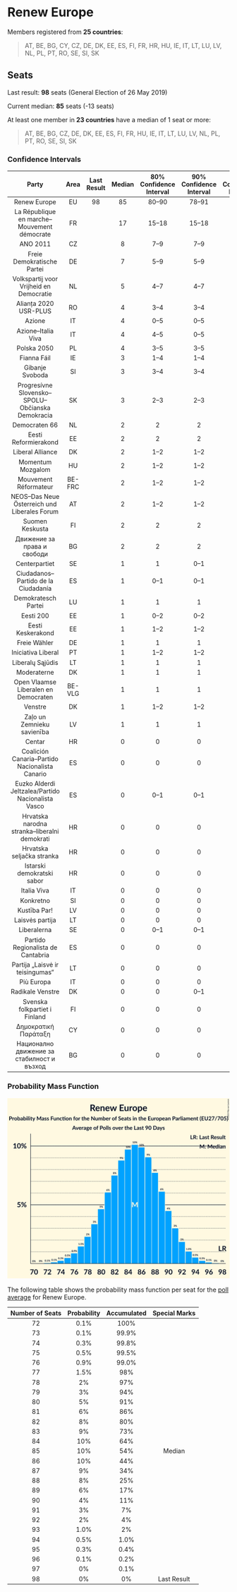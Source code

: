 # Renew Europe

Members registered from **25 countries**:

> AT, BE, BG, CY, CZ, DE, DK, EE, ES, FI, FR, HR, HU, IE, IT, LT, LU, LV, NL, PL, PT, RO, SE, SI, SK

## Seats

Last result: **98** seats (General Election of 26 May 2019)

Current median: **85** seats (-13 seats)

At least one member in **23 countries** have a median of 1 seat or more:

> AT, BE, BG, CZ, DE, DK, EE, ES, FI, FR, HU, IE, IT, LT, LU, LV, NL, PL, PT, RO, SE, SI, SK

### Confidence Intervals

| Party | Area | Last Result | Median | 80% Confidence Interval | 90% Confidence Interval | 95% Confidence Interval | 99% Confidence Interval |
|:-----:|:----:|:-----------:|:------:|:-----------------------:|:-----------------------:|:-----------------------:|:-----------------------:|
| Renew Europe | EU | 98 | 85 | 80–90 | 78–91 | 77–92 | 75–94 |
| La République en marche–Mouvement démocrate | FR | | 17 | 15–18 | 15–18 | 15–19 | 14–19 |
| ANO 2011 | CZ | | 8 | 7–9 | 7–9 | 7–9 | 6–10 |
| Freie Demokratische Partei | DE | | 7 | 5–9 | 5–9 | 4–9 | 4–10 |
| Volkspartij voor Vrijheid en Democratie | NL | | 5 | 4–7 | 4–7 | 4–8 | 4–8 |
| Alianța 2020 USR-PLUS | RO | | 4 | 3–4 | 3–4 | 2–4 | 2–5 |
| Azione | IT | | 4 | 0–5 | 0–5 | 0–5 | 0–6 |
| Azione–Italia Viva | IT | | 4 | 4–5 | 0–5 | 0–6 | 0–6 |
| Polska 2050 | PL | | 4 | 3–5 | 3–5 | 3–6 | 0–6 |
| Fianna Fáil | IE | | 3 | 1–4 | 1–4 | 1–4 | 1–4 |
| Gibanje Svoboda | SI | | 3 | 3–4 | 3–4 | 3–4 | 3–4 |
| Progresívne Slovensko–SPOLU–Občianska Demokracia | SK | | 3 | 2–3 | 2–3 | 2–4 | 2–4 |
| Democraten 66 | NL | | 2 | 2 | 2 | 1–2 | 1–2 |
| Eesti Reformierakond | EE | | 2 | 2 | 2 | 2–3 | 2–3 |
| Liberal Alliance | DK | | 2 | 1–2 | 1–2 | 1–2 | 1–2 |
| Momentum Mozgalom | HU | | 2 | 1–2 | 1–2 | 1–2 | 1–2 |
| Mouvement Réformateur | BE-FRC | | 2 | 1–2 | 1–2 | 1–2 | 1–2 |
| NEOS–Das Neue Österreich und Liberales Forum | AT | | 2 | 1–2 | 1–2 | 1–2 | 1–2 |
| Suomen Keskusta | FI | | 2 | 2 | 2 | 2 | 2 |
| Движение за права и свободи | BG | | 2 | 2 | 2 | 2 | 2 |
| Centerpartiet | SE | | 1 | 1 | 0–1 | 0–1 | 0–1 |
| Ciudadanos–Partido de la Ciudadanía | ES | | 1 | 0–1 | 0–1 | 0–1 | 0–2 |
| Demokratesch Partei | LU | | 1 | 1 | 1 | 1 | 1–2 |
| Eesti 200 | EE | | 1 | 0–2 | 0–2 | 0–2 | 0–2 |
| Eesti Keskerakond | EE | | 1 | 1–2 | 1–2 | 1–2 | 1–2 |
| Freie Wähler | DE | | 1 | 1 | 1 | 0–2 | 0–2 |
| Iniciativa Liberal | PT | | 1 | 1–2 | 1–2 | 1–2 | 1–3 |
| Liberalų Sąjūdis | LT | | 1 | 1 | 1 | 1–2 | 1–2 |
| Moderaterne | DK | | 1 | 1 | 1 | 1 | 1 |
| Open Vlaamse Liberalen en Democraten | BE-VLG | | 1 | 1 | 1 | 1 | 1 |
| Venstre | DK | | 1 | 1–2 | 1–2 | 1–2 | 1–2 |
| Zaļo un Zemnieku savienība | LV | | 1 | 1 | 1 | 1 | 1 |
| Centar | HR | | 0 | 0 | 0 | 0 | 0 |
| Coalición Canaria–Partido Nacionalista Canario | ES | | 0 | 0 | 0 | 0 | 0 |
| Euzko Alderdi Jeltzalea/Partido Nacionalista Vasco | ES | | 0 | 0–1 | 0–1 | 0–1 | 0–1 |
| Hrvatska narodna stranka–liberalni demokrati | HR | | 0 | 0 | 0 | 0 | 0 |
| Hrvatska seljačka stranka | HR | | 0 | 0 | 0 | 0 | 0 |
| Istarski demokratski sabor | HR | | 0 | 0 | 0 | 0 | 0 |
| Italia Viva | IT | | 0 | 0 | 0 | 0–4 | 0–4 |
| Konkretno | SI | | 0 | 0 | 0 | 0 | 0 |
| Kustība Par! | LV | | 0 | 0 | 0 | 0 | 0 |
| Laisvės partija | LT | | 0 | 0 | 0 | 0–1 | 0–1 |
| Liberalerna | SE | | 0 | 0–1 | 0–1 | 0–1 | 0–1 |
| Partido Regionalista de Cantabria | ES | | 0 | 0 | 0 | 0 | 0 |
| Partija „Laisvė ir teisingumas“ | LT | | 0 | 0 | 0 | 0 | 0–1 |
| Più Europa | IT | | 0 | 0 | 0 | 0 | 0–3 |
| Radikale Venstre | DK | | 0 | 0 | 0–1 | 0–1 | 0–1 |
| Svenska folkpartiet i Finland | FI | | 0 | 0 | 0 | 0 | 0 |
| Δημοκρατική Παράταξη | CY | | 0 | 0 | 0 | 0 | 0 |
| Национално движение за стабилност и възход | BG | | 0 | 0 | 0 | 0 | 0 |

### Probability Mass Function

![Graph with seats probability mass function not yet produced](average-2023-05-31-seats-pmf-reneweurope.png "Seats Probability Mass Function")

The following table shows the probability mass function per seat for the [poll average](average-2023-05-31.html) for Renew Europe.

| Number of Seats | Probability | Accumulated | Special Marks |
|:---------------:|:-----------:|:-----------:|:-------------:|
| 72 | 0.1% | 100% |  |
| 73 | 0.1% | 99.9% |  |
| 74 | 0.3% | 99.8% |  |
| 75 | 0.5% | 99.5% |  |
| 76 | 0.9% | 99.0% |  |
| 77 | 1.5% | 98% |  |
| 78 | 2% | 97% |  |
| 79 | 3% | 94% |  |
| 80 | 5% | 91% |  |
| 81 | 6% | 86% |  |
| 82 | 8% | 80% |  |
| 83 | 9% | 73% |  |
| 84 | 10% | 64% |  |
| 85 | 10% | 54% | Median |
| 86 | 10% | 44% |  |
| 87 | 9% | 34% |  |
| 88 | 8% | 25% |  |
| 89 | 6% | 17% |  |
| 90 | 4% | 11% |  |
| 91 | 3% | 7% |  |
| 92 | 2% | 4% |  |
| 93 | 1.0% | 2% |  |
| 94 | 0.5% | 1.0% |  |
| 95 | 0.3% | 0.4% |  |
| 96 | 0.1% | 0.2% |  |
| 97 | 0% | 0.1% |  |
| 98 | 0% | 0% | Last Result |


